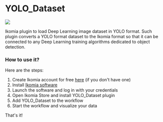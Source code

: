 # YOLO_Dataset

![](https://blog.ikomia.com/wp-content/uploads/2021/02/yolo.png)

Ikomia plugin to load Deep Learning image dataset in YOLO format. Such plugin converts a YOLO format dataset to the Ikomia format so that it can be connected to any Deep Learning training algorithms dedicated to object detection.

### How to use it?
Here are the steps:

1. Create Ikomia account for free [here](https://ikomia.com/accounts/signup/) (if you don't have one)
2. Install [Ikomia software](https://ikomia.com/en/download)
3. Launch the software and log in with your credentials
4. Open Ikomia Store and install YOLO_Dataset plugin
6. Add YOLO_Dataset to the workflow
7. Start the workflow and visualize your data

That's it!
